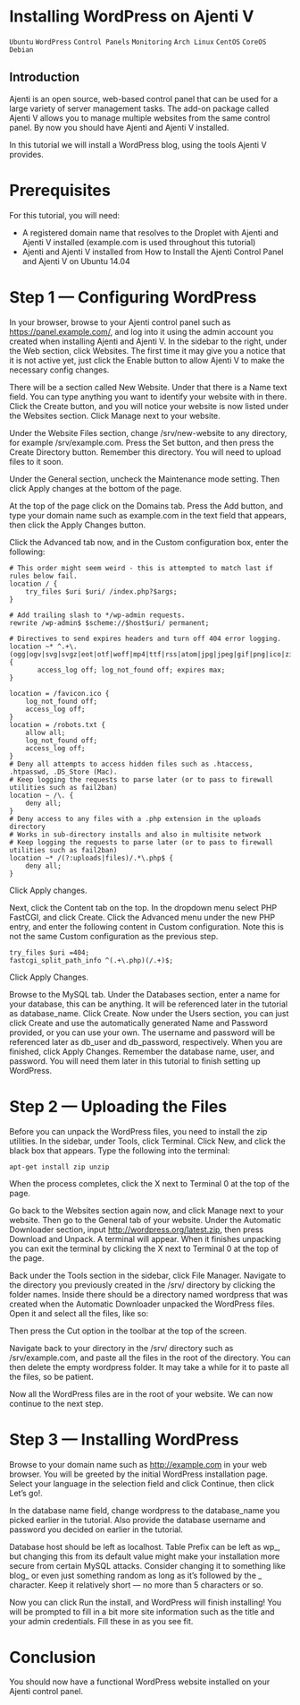 # Installing WordPress on Ajenti V

```Ubuntu``` ```WordPress``` ```Control Panels``` ```Monitoring``` ```Arch Linux``` ```CentOS``` ```CoreOS``` ```Debian```

## Introduction


Ajenti is an open source, web-based control panel that can be used for a large variety of server management tasks. The add-on package called Ajenti V allows you to manage multiple websites from the same control panel. By now you should have Ajenti and Ajenti V installed.


In this tutorial we will install a WordPress blog, using the tools Ajenti V provides.


# Prerequisites


For this tutorial, you will need:


- A registered domain name that resolves to the Droplet with Ajenti and Ajenti V installed (example.com is used throughout this tutorial)
- Ajenti and Ajenti V installed from How to Install the Ajenti Control Panel and Ajenti V on Ubuntu 14.04

# Step 1 — Configuring WordPress


In your browser, browse to your Ajenti control panel such as https://panel.example.com/, and log into it using the admin account you created when installing Ajenti and Ajenti V. In the sidebar to the right, under the Web section, click Websites. The first time it may give you a notice that it is not active yet, just click the Enable button to allow Ajenti V to make the necessary config changes.


There will be a section called New Website. Under that there is a Name text field. You can type anything you want to identify your website with in there. Click the Create button, and you will notice your website is now listed under the Websites section. Click Manage next to your website.


Under the Website Files section, change /srv/new-website to any directory, for example /srv/example.com. Press the Set button, and then press the Create Directory button. Remember this directory. You will need to upload files to it soon.


Under the General section, uncheck the Maintenance mode setting. Then click Apply changes at the bottom of the page.


At the top of the page click on the Domains tab. Press the Add button, and type your domain name such as example.com in the text field that appears, then click the Apply Changes button.


Click the Advanced tab now, and in the Custom configuration box, enter the following:


```
# This order might seem weird - this is attempted to match last if rules below fail.
location / {
	try_files $uri $uri/ /index.php?$args;
}

# Add trailing slash to */wp-admin requests.
rewrite /wp-admin$ $scheme://$host$uri/ permanent;

# Directives to send expires headers and turn off 404 error logging.
location ~* ^.+\.(ogg|ogv|svg|svgz|eot|otf|woff|mp4|ttf|rss|atom|jpg|jpeg|gif|png|ico|zip|tgz|gz|rar|bz2|doc|xls|exe|ppt|tar|mid|midi|wav|bmp|rtf)$ {
       access_log off; log_not_found off; expires max;
}

location = /favicon.ico {
	log_not_found off;
	access_log off;
}
location = /robots.txt {
	allow all;
	log_not_found off;
	access_log off;
}
# Deny all attempts to access hidden files such as .htaccess, .htpasswd, .DS_Store (Mac).
# Keep logging the requests to parse later (or to pass to firewall utilities such as fail2ban)
location ~ /\. {
	deny all;
}
# Deny access to any files with a .php extension in the uploads directory
# Works in sub-directory installs and also in multisite network
# Keep logging the requests to parse later (or to pass to firewall utilities such as fail2ban)
location ~* /(?:uploads|files)/.*\.php$ {
	deny all;
}

```


Click Apply changes.


Next, click the Content tab on the top. In the dropdown menu select PHP FastCGI, and click Create. Click the Advanced menu under the new PHP entry, and enter the following content in Custom configuration. Note this is not the same Custom configuration as the previous step.


```
try_files $uri =404;
fastcgi_split_path_info ^(.+\.php)(/.+)$;

```


Click Apply Changes.


Browse to the MySQL tab. Under the Databases section, enter a name for your database, this can be anything. It will be referenced later in the tutorial as database_name. Click Create. Now under the Users section, you can just click Create and use the automatically generated Name and Password provided, or you can use your own. The username and password will be referenced later as db_user and db_password, respectively. When you are finished, click Apply Changes. Remember the database name, user, and password. You will need them later in this tutorial to finish setting up WordPress.


# Step 2 — Uploading the Files


Before you can unpack the WordPress files, you need to install the zip utilities. In the sidebar, under Tools, click Terminal. Click New, and click the black box that appears. Type the following into the terminal:


```
apt-get install zip unzip

```


When the process completes, click the X next to Terminal 0 at the top of the page.


Go back to the Websites section again now, and click Manage next to your website. Then go to the General tab of your website. Under the Automatic Downloader section, input http://wordpress.org/latest.zip, then press Download and Unpack. A terminal will appear. When it finishes unpacking you can exit the terminal by clicking the X next to Terminal 0 at the top of the page.


Back under the Tools section in the sidebar, click File Manager. Navigate to the directory you previously created in the /srv/ directory by clicking the folder names. Inside there should be a directory named wordpress that was created when the Automatic Downloader unpacked the WordPress files. Open it and select all the files, like so:





Then press the Cut option in the toolbar at the top of the screen.





Navigate back to your directory in the /srv/ directory such as /srv/example.com, and paste all the files in the root of the directory. You can then delete the empty wordpress folder. It may take a while for it to paste all the files, so be patient.


Now all the WordPress files are in the root of your website. We can now continue to the next step.


# Step 3 — Installing WordPress


Browse to your domain name such as http://example.com in your web browser. You will be greeted by the initial WordPress installation page. Select your language in the selection field and click Continue, then click Let’s go!.


In the database name field, change wordpress to the database_name you picked earlier in the tutorial. Also provide the database username and password you decided on earlier in the tutorial.


Database host should be left as localhost. Table Prefix can be left as wp_, but changing this from its default value might make your installation more secure from certain MySQL attacks. Consider changing it to something like blog_ or even just something random as long as it’s followed by the _ character. Keep it relatively short — no more than 5 characters or so.


Now you can click Run the install, and WordPress will finish installing! You will be prompted to fill in a bit more site information such as the title and your admin credentials. Fill these in as you see fit.


# Conclusion


You should now have a functional WordPress website installed on your Ajenti control panel.


